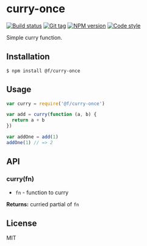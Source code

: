 
# curry-once

[![Build status][travis-image]][travis-url]
[![Git tag][git-image]][git-url]
[![NPM version][npm-image]][npm-url]
[![Code style][standard-image]][standard-url]

Simple curry function.

## Installation

    $ npm install @f/curry-once

## Usage

```js
var curry = require('@f/curry-once')

var add = curry(function (a, b) {
  return a + b
})

var addOne = add(1)
addOne(1) // => 2

```

## API

### curry(fn)

- `fn` - function to curry

**Returns:** curried partial of `fn`

## License

MIT

[travis-image]: https://img.shields.io/travis/micro-js/curry-once.svg?style=flat-square
[travis-url]: https://travis-ci.org/micro-js/curry-once
[git-image]: https://img.shields.io/github/tag/micro-js/curry-once.svg?style=flat-square
[git-url]: https://github.com/micro-js/curry-once
[standard-image]: https://img.shields.io/badge/code%20style-standard-brightgreen.svg?style=flat-square
[standard-url]: https://github.com/feross/standard
[npm-image]: https://img.shields.io/npm/v/@f/curry-once.svg?style=flat-square
[npm-url]: https://npmjs.org/package/@f/curry-once
